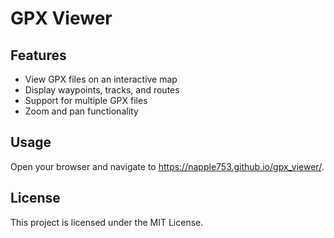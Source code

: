 # GPX Viewer

## Features

- View GPX files on an interactive map
- Display waypoints, tracks, and routes
- Support for multiple GPX files
- Zoom and pan functionality

## Usage

Open your browser and navigate to https://napple753.github.io/gpx_viewer/.

## License

This project is licensed under the MIT License.
